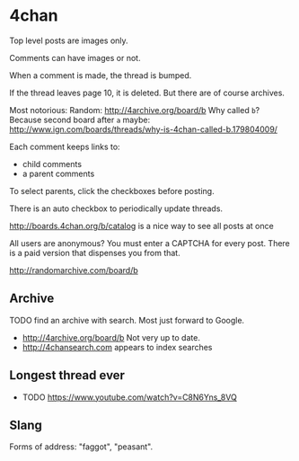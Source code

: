 # 4chan

Top level posts are images only.

Comments can have images or not.

When a comment is made, the thread is bumped.

If the thread leaves page 10, it is deleted. But there are of course archives.

Most notorious: Random: http://4archive.org/board/b Why called `b`? Because second board after `a` maybe: http://www.ign.com/boards/threads/why-is-4chan-called-b.179804009/

Each comment keeps links to:

- child comments
- a parent comments

To select parents, click the checkboxes before posting.

There is an auto checkbox to periodically update threads.

<http://boards.4chan.org/b/catalog> is a nice way to see all posts at once

All users are anonymous? You must enter a CAPTCHA for every post. There is a paid version that dispenses you from that.

<http://randomarchive.com/board/b>

## Archive

TODO find an archive with search. Most just forward to Google.

- <http://4archive.org/board/b> Not very up to date.
- <http://4chansearch.com> appears to index searches

## Longest thread ever

- TODO <https://www.youtube.com/watch?v=C8N6Yns_8VQ>

## Slang

Forms of address: "faggot", "peasant".
